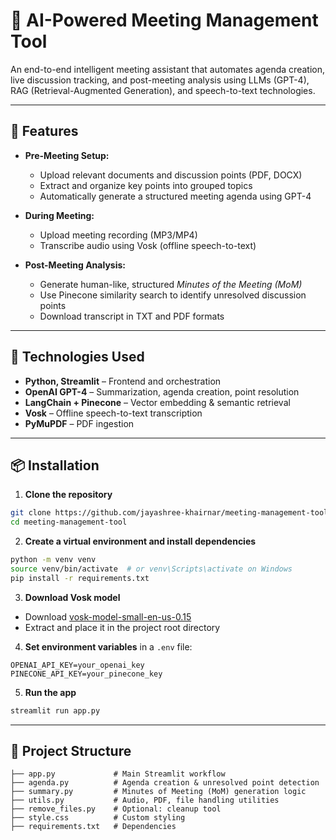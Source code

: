# 📅 AI-Powered Meeting Management Tool

An end-to-end intelligent meeting assistant that automates agenda creation, live discussion tracking, and post-meeting analysis using LLMs (GPT-4), RAG (Retrieval-Augmented Generation), and speech-to-text technologies.

---

## 🚀 Features

* **Pre-Meeting Setup:**

  * Upload relevant documents and discussion points (PDF, DOCX)
  * Extract and organize key points into grouped topics
  * Automatically generate a structured meeting agenda using GPT-4

* **During Meeting:**

  * Upload meeting recording (MP3/MP4)
  * Transcribe audio using Vosk (offline speech-to-text)

* **Post-Meeting Analysis:**

  * Generate human-like, structured *Minutes of the Meeting (MoM)*
  * Use Pinecone similarity search to identify unresolved discussion points
  * Download transcript in TXT and PDF formats

---

## 🧠 Technologies Used

* **Python, Streamlit** – Frontend and orchestration
* **OpenAI GPT-4** – Summarization, agenda creation, point resolution
* **LangChain + Pinecone** – Vector embedding & semantic retrieval
* **Vosk** – Offline speech-to-text transcription
* **PyMuPDF** – PDF ingestion

---

## 📦 Installation

1. **Clone the repository**

```bash
git clone https://github.com/jayashree-khairnar/meeting-management-tool.git
cd meeting-management-tool
```

2. **Create a virtual environment and install dependencies**

```bash
python -m venv venv
source venv/bin/activate  # or venv\Scripts\activate on Windows
pip install -r requirements.txt
```

3. **Download Vosk model**

* Download [vosk-model-small-en-us-0.15](https://alphacephei.com/vosk/models)
* Extract and place it in the project root directory

4. **Set environment variables** in a `.env` file:

```
OPENAI_API_KEY=your_openai_key
PINECONE_API_KEY=your_pinecone_key
```

5. **Run the app**

```bash
streamlit run app.py
```

---

## 📁 Project Structure

```
├── app.py             # Main Streamlit workflow
├── agenda.py          # Agenda creation & unresolved point detection
├── summary.py         # Minutes of Meeting (MoM) generation logic
├── utils.py           # Audio, PDF, file handling utilities
├── remove_files.py    # Optional: cleanup tool
├── style.css          # Custom styling
├── requirements.txt   # Dependencies
```


